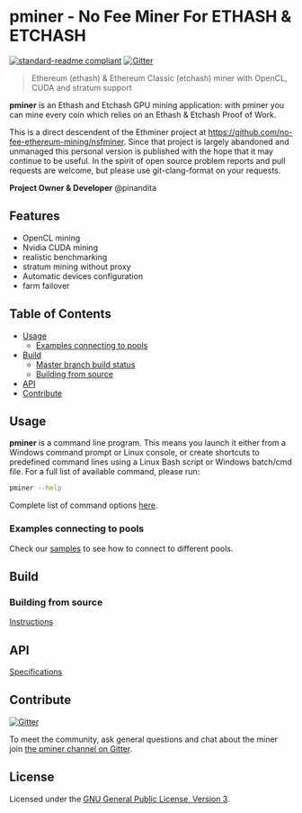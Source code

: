# pminer - No Fee Miner For ETHASH & ETCHASH

[![standard-readme compliant](https://img.shields.io/badge/readme%20style-standard-brightgreen.svg)](https://github.com/RichardLitt/standard-readme)
[![Gitter](https://img.shields.io/gitter/room/nwjs/nw.js.svg)][Gitter]

> Ethereum (ethash) & Ethereum Classic (etchash) miner with OpenCL, CUDA and stratum support

**pminer** is an Ethash and Etchash GPU mining application: with pminer you can mine every coin which relies on an Ethash & Etchash Proof of Work.

This is a direct descendent of the Ethminer project at https://github.com/no-fee-ethereum-mining/nsfminer. Since that project
is largely abandoned and unmanaged this personal version is published with the hope that it may continue to be useful. In the spirit
of open source problem reports and pull requests are welcome, but please use git-clang-format on your requests.

**Project Owner & Developer** @pinandita

## Features

* OpenCL mining
* Nvidia CUDA mining
* realistic benchmarking
* stratum mining without proxy
* Automatic devices configuration
* farm failover

## Table of Contents

* [Usage](#usage)
    * [Examples connecting to pools](#examples-connecting-to-pools)
* [Build](#build)
    * [Master branch build status](#master-branch-build-status)
    * [Building from source](#building-from-source)
* [API](#api)
* [Contribute](#contribute)

## Usage

**pminer** is a command line program. This means you launch it either
from a Windows command prompt or Linux console, or create shortcuts to
predefined command lines using a Linux Bash script or Windows batch/cmd file.
For a full list of available command, please run:

```sh
pminer --help
```
Complete list of command options [here](docs/Options.md).

### Examples connecting to pools

Check our [samples](docs/POOL_EXAMPLES_ETH.md) to see how to connect to different pools.

## Build

### Building from source

[Instructions](docs/BUILD.md)

## API

[Specifications](docs/API_DOCUMENTATION.md)

## Contribute

[![Gitter](https://img.shields.io/gitter/room/no-fee-ethereum-mining/nsfminer.svg)][Gitter]

To meet the community, ask general questions and chat about the miner join [the pminer channel on Gitter][Gitter].

## License

Licensed under the [GNU General Public License, Version 3](LICENSE).

[Gitter]: https://gitter.im/labs-pminer/labs-pminer
